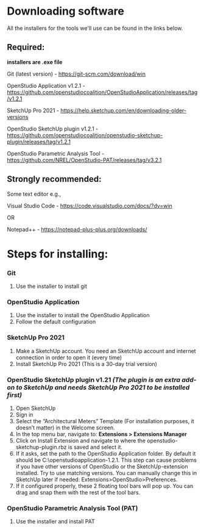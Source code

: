
# Downloading software
All the installers for the tools we'll use can be found in the links below.

## Required:

**installers are .exe file**

Git (latest version) - https://git-scm.com/download/win 
  
OpenStudio Application v1.2.1 - https://github.com/openstudiocoalition/OpenStudioApplication/releases/tag/v1.2.1 

SketchUp Pro 2021 - https://help.sketchup.com/en/downloading-older-versions 

OpenStudio SketchUp plugin v1.2.1 - https://github.com/openstudiocoalition/openstudio-sketchup-plugin/releases/tag/v1.2.1

OpenStudio Parametric Analysis Tool - https://github.com/NREL/OpenStudio-PAT/releases/tag/v3.2.1

## Strongly recommended: 
Some text editor e.g.,

Visual Studio Code - https://code.visualstudio.com/docs/?dv=win

OR

Notepad++ - https://notepad-plus-plus.org/downloads/



# Steps for installing:
### Git
1.	Use the installer to install git

### OpenStudio Application
1.	Use the installer to install the OpenStudio Application
2.	Follow the default configuration

### SketchUp Pro 2021
1.	Make a SketchUp account. You need an SketchUp account and internet connection in order to open it (every time) 
2.	Install SketchUp Pro 2021 (This is a 30-day trial version)

### OpenStudio SketchUp plugin v1.21 *(The plugin is an extra add-on to SketchUp and needs SketchUp Pro 2021 to be installed first)*
1.	Open SketchUp
2.	Sign in
3.	Select the “Architectural Meters” Template (For installation purposes, it doesn’t matter) in the Welcome screen.
4.	In the top menu bar, navigate to: **Extensions > Extensions Manager**
5.	Click on Install Extension and navigate to where the openstudio-sketchup-plugin.rbz is saved and select it.
6.	If it asks, set the path to the OpenStudio Application folder. By default it should be C:\openstudioapplication-1.2.1. This step can cause problems if you have other versions of OpenStudio or the SketchUp-extension installed. Try to use matching versions. You can manually change this in SketchUp later if needed: Extensions>OpenStudio>Preferences.
7.	If it configured properly, these 2 floating tool bars will pop up. You can drag and snap them with the rest of the tool bars.
 
### OpenStudio Parametric Analysis Tool (PAT)
1.	Use the installer and install PAT
